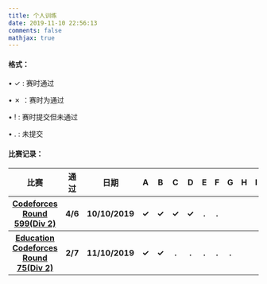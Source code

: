 ```yaml
---
title: 个人训练
date: 2019-11-10 22:56:13
comments: false
mathjax: true
---
```


#### 格式：

$\bullet$   ✓ : 赛时通过

$\bullet$  ✗ ：赛时为通过

$\bullet$   !  : 赛时提交但未通过

$\bullet$   .  : 未提交 

#### 比赛记录：

<table><tbody>
   <tr>
   		<th colspan="3" style="text-align:center">比赛</th><th colspan="2" style="text-align:center">通过</th><th colspan="3" style="text-align:center">日期</th>
       	<th style="text-align:center">A</th><th style="text-align:center">B</th><th style="text-align:center">C</th>
       	<th style="text-align:center">D</th><th style="text-align:center">E</th><th style="text-align:center">F</th>
       <th style="text-align:center">G</th><th style="text-align:center">H</th><th style="text-align:center">I</th>
       	<th style="text-align:center">J</th><th style="text-align:center">K</th><th style="text-align:center">L</th>
       	<th style="text-align:center">M</th><th style="text-align:center">N</th>
   </tr>
    <tr>
   		<th colspan="3" style="text-align:center"><a href="http://codeforces.com/contest/1243">Codeforces Round 599(Div 2)</a></th><th colspan="2" style="text-align:center">4/6</th><th colspan="3" style="text-align:center">10/10/2019</th>
       	<th style="text-align:center">✓</th><th style="text-align:center">✓</th><th style="text-align:center">✓</th>
       	<th style="text-align:center">✓</th><th style="text-align:center">.</th><th style="text-align:center">.</th>
       <th style="text-align:center"></th><th style="text-align:center"></th><th style="text-align:center"></th>
       	<th style="text-align:center"></th><th style="text-align:center"></th><th style="text-align:center"></th>
       	<th style="text-align:center"></th><th style="text-align:center"></th>
   </tr>
    <tr>
   		<th colspan="3" style="text-align:center"><a href="http://codeforces.com/contest/1251">Education Codeforces Round 75(Div 2)</a></th><th colspan="2" style="text-align:center">2/7</th><th colspan="3" style="text-align:center">11/10/2019</th>
       	<th style="text-align:center">✓</th><th style="text-align:center">✓</th><th style="text-align:center">.</th>
       	<th style="text-align:center">.</th><th style="text-align:center">.</th><th style="text-align:center">.</th>
       <th style="text-align:center">.</th><th style="text-align:center"></th><th style="text-align:center"></th>
       	<th style="text-align:center"></th><th style="text-align:center"></th><th style="text-align:center"></th>
       	<th style="text-align:center"></th><th style="text-align:center"></th>
   </tr>
</table>  

